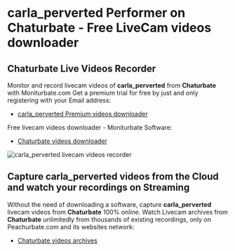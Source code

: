 # carla_perverted Performer on Chaturbate - Free LiveCam videos downloader

## Chaturbate Live Videos Recorder

Monitor and record livecam videos of **carla_perverted** from **Chaturbate** with Moniturbate.com
Get a premium trial for free by just and only registering with your Email address:
* [carla_perverted Premium videos downloader](https://moniturbate.com/request-demo-licence-key.html)

Free livecam videos downloader - Moniturbate Software:
* [Chaturbate videos downloader](https://moniturbate.com/moniturbate-download-software.html)

![carla_perverted livecam videos recorder](https://peachurnet.com/templates/moniturbate-software.png)


## Capture carla_perverted videos from the Cloud and watch your recordings on Streaming

Without the need of downloading a software, capture **carla_perverted** livecam videos from **Chaturbate** 100% online.
Watch Livecam archives from **Chaturbate** unlimitedly from thousands of existing recordings, only on Peachurbate.com and its websites network:
* [Chaturbate videos archives](https://peachurnet.com/)